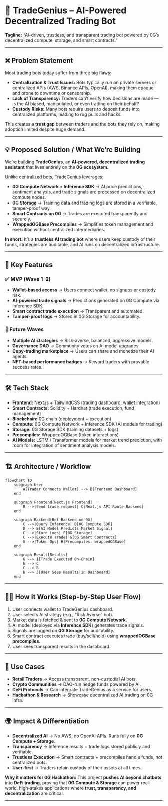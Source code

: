 # 🤖 TradeGenius – AI-Powered Decentralized Trading Bot

**Tagline:**
“AI-driven, trustless, and transparent trading bot powered by 0G’s decentralized compute, storage, and smart contracts.”

---

## ❌ Problem Statement

Most trading bots today suffer from three big flaws:

* **Centralization & Trust Issues:** Bots typically run on private servers or centralized APIs (AWS, Binance APIs, OpenAI), making them opaque and prone to downtime or censorship.
* **Lack of Transparency:** Traders can’t verify how decisions are made — is the AI biased, manipulated, or even trading on their behalf?
* **Custody Risks:** Many bots require users to deposit funds into centralized platforms, leading to rug pulls and hacks.

This creates a **trust gap** between traders and the bots they rely on, making adoption limited despite huge demand.

---

## 💡 Proposed Solution / What We’re Building

We’re building **TradeGenius**, an **AI-powered, decentralized trading assistant** that lives entirely on the **0G ecosystem**.

Unlike centralized bots, TradeGenius leverages:

* **0G Compute Network + Inference SDK** → AI price predictions, sentiment analysis, and trade signals are processed on decentralized compute nodes.
* **0G Storage** → Training data and trading logs are stored in a verifiable, tamper-proof way.
* **Smart Contracts on 0G** → Trades are executed transparently and securely.
* **WrappedOGBase Precompiles** → Simplifies token management and execution without centralized intermediaries.

**In short:** It’s a **trustless AI trading bot** where users keep custody of their funds, strategies are auditable, and AI runs on decentralized infrastructure.

---

## 🔑 Key Features

### ✅ MVP (Wave 1–2)

* **Wallet-based access** → Users connect wallet, no signups or custody risk.
* **AI-powered trade signals** → Predictions generated on 0G Compute via Inference SDK.
* **Smart contract trade execution** → Transparent and automated.
* **Tamper-proof logs** → Stored in 0G Storage for accountability.

### 🚀 Future Waves

* **Multiple AI strategies** → Risk-averse, balanced, aggressive models.
* **Governance DAO** → Community votes on AI model upgrades.
* **Copy-trading marketplace** → Users can share and monetize their AI agents.
* **NFT-based performance badges** → Reward traders with provable success rates.

---

## 🛠️ Tech Stack

* **Frontend:** Next.js + TailwindCSS (trading dashboard, wallet integration)
* **Smart Contracts:** Solidity + Hardhat (trade execution, fund management)
* **Blockchain:** 0G chain (deployment + execution)
* **Compute:** 0G Compute Network + Inference SDK (AI models for trading)
* **Storage:** 0G Storage SDK (training datasets + logs)
* **Precompiles:** WrappedOGBase (token interactions)
* **AI Models:** LSTM / Transformer models for market trend prediction, with room for integration of sentiment analysis models.

---

## 🏗️ Architecture / Workflow

```mermaid
flowchart TD
    subgraph User
        A[Trader Connects Wallet] --> B[Frontend Dashboard]
    end

    subgraph Frontend[Next.js Frontend]
        B -->|Send trade request| C[Next.js API Route Backend]
    end

    subgraph Backend[Bot Backend on 0G]
        C -->|Query Inference| D[0G Compute SDK]
        D --> E[AI Model Predicts Market Signal]
        C -->|Store Logs| F[0G Storage]
        C -->|Execute Trade| G[0G Smart Contracts]
        G -->|Token Ops| H[Precompiles: wrappedOGBase]
    end

    subgraph Result[Results]
        G --> I[Trade Executed On-Chain]
        E --> C
        C --> B
        B --> J[User Sees Results in Dashboard]
    end
```

---

## 👨‍💻 How It Works (Step-by-Step User Flow)

1. User connects wallet to TradeGenius dashboard.
2. User selects AI strategy (e.g., “Risk Averse” bot).
3. Market data is fetched & sent to **0G Compute Network**.
4. AI model (deployed via **Inference SDK**) generates trade signals.
5. Signals are logged on **0G Storage** for auditability.
6. Smart contract executes trade (buy/sell/hold) using **wrappedOGBase precompiles**.
7. User sees transparent results in the dashboard.

---

## 🎯 Use Cases

* **Retail Traders** → Access transparent, non-custodial AI bots.
* **Crypto Communities** → DAO-run hedge funds powered by AI.
* **DeFi Protocols** → Can integrate TradeGenius as a service for users.
* **Hackathon & Research** → Showcase decentralized AI trading on 0G infra.

---

## 🌍 Impact & Differentiation

* **Decentralized AI** → No AWS, no OpenAI APIs. Runs fully on **0G Compute + Storage**.
* **Transparency** → Inference results + trade logs stored publicly and verifiable.
* **Trustless Execution** → Smart contracts + precompiles handle funds, not centralized bots.
* **User-first** → Traders retain custody of their assets at all times.

**Why it matters for 0G Hackathon:**
This project **pushes AI beyond chatbots** into **DeFi trading**, proving that **0G Compute & Storage** can power real-world, high-stakes applications where **trust, transparency, and decentralization** are critical.

---
